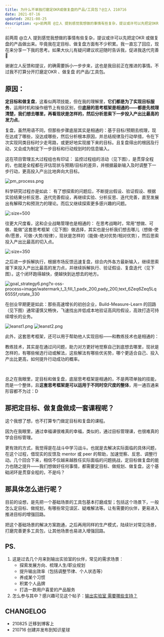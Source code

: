 ```yaml
---
title: 为什么不单独打磨定OKR或做复盘的产品/工具包？@立人 210716
date: 2021-07-16
updated: 2021-08-25
description: <p>前两周 @立人 提到感觉我想做的事情有些复杂，提议或许可以先把定OKR 或做复盘的产品做出来。毕竟我在定目标、做复盘方面有不少积累。我一直忘了回应，现在来分享一下我的思考。如果大伙儿有疑问建议欢迎随时告诉我，促进我迭代完善🤗</p>
---
```


前两周 @立人 提到感觉我想做的事情有些复杂，提议或许可以先把定OKR 或做复盘的产品做出来。毕竟我在定目标、做复盘方面有不少积累。我一直忘了回应，现在来分享一下我的思考。如果大伙儿有疑问建议欢迎随时告诉我，促进我迭代完善🤗


谢谢立人反馈和提议，的确需要拆小一步步来，这也是我目前正在推进的事情。不过我不打算分开打磨定OKR 、做复盘 的产品/工具包。

## 原因：

**定目标和做复盘**，这看似两项技能，但在我的理解里，**它们都是为了实现目标服务**，运用时机和操作细节上有些区别，但**底层的思考框架是相通的——都是先梳理清楚，我们想去哪里，再看现状是怎样的，然后分析思索下一步投入产出比最高的发力点**。

复盘，虽然用语不同，但那些步骤底层其实是相通的：基于目标/预期去梳理，现在达成了哪些，没达成哪些，然后分析根本原因，并总结规律及行动举措，令在下次实现同类目标时少走弯路，或更好地实现接下来的目标。且复盘得出的根因及行动，又会成为制定下一步目标和行动规划时的信息输入。
 
这在项目管理五大过程组也有印证：
监控过程组的活动（见下图），是贯穿全程的，也就是全程都在评估现状与预期/目标的差异，并根据最新输入及时调整下一步行动，更高投入产出比地奔向大目标。


![pm_process.png](https://cdn.sunnyhuang.net/clipping/pm_process.png ':size=500')

科学研究过程亦是如此：
有了想探索的问题后，不断提出假设、验证假设、根据实验结果分析反思、迭代完善假设，再继续实验、分析反思、迭代完善，直至发展出有解释力和预测力的理论。而后又继续探索更多感兴趣的问题。

![](https://cdn.sunnyhuang.net/clipping/scientific_method.png ':size=500')

往更大尺度看，这和企业战略管理也是相通的：
在思考战略时，常用“想做、可做、能做”这套思考框架（见下图）做选择，其实也是分析我们想去哪儿（想做-使命/愿景，可做-大势/规律），现状是怎样的（能做-绝对优势/相对优势），然后思索投入产出比最高的切入点。

![](https://cdn.sunnyhuang.net/share/hbstrategy6.png?x-oss-process=image/watermark,t_3,fill_1,padx_200,pady_200,text_6Zeq6Zeq5Lq655Sf,rotate_330 ':size=350')

之后进一步拆解执行，根据市场反馈迅速复盘，综合内外各方最新输入，继续思索接下来投入产出比最高的发力点，并继续拆解执行、验证假设、复盘迭代（见下图）。这个闭环跑得越快，便越快到达想去的地方。

![goal_strategy6.png?x-oss-process=image/watermark,t_3,fill_1,padx_200,pady_200,text_6Zeq6Zeq5Lq655Sf,rotate_330](https://cdn.sunnyhuang.net/clipping/goal_strategy6.png?x-oss-process=image/watermark,t_3,fill_1,padx_200,pady_200,text_6Zeq6Zeq5Lq655Sf,rotate_330 ':size=500')

在创业早期更是如此：那些高速增长的初创企业，Build-Measure-Learn 的回路（见下图）通常谨慎又畅快，飞速找出并低成本地验证高风险假设，高效打造可持续增长的业务。

![leanst1.png](https://cdn.sunnyhuang.net/clipping/leanst1.png ':size=300')
![leanst2.png](https://cdn.sunnyhuang.net/clipping/leanst2.png ':size=300')

此外，这套思考框架，还可以用于帮助他人实现目标——和教练技术也是相通的：

教练技术，其实是在通过问问题，助力对方更好地觉察自己到底想去哪里，现状是怎样的，有哪些候选行动或解法，这些解法有哪些优劣势，哪个更适合自己、投入产出比更高，如何提升行动成功的概率。

<br> 

总之在我眼里，定目标和做复盘，底层思考框架是相通的，不是两项单独的技能，而是一个整体，且**这套思考框架是可以运用于不同时空尺度的整体**，用一通百通来形容都不为过：D


## 那把定目标、做复盘做成一套课程呢？



这个我想了想，也不打算专门做定目标和复盘的课程。

因为在我眼里，通过幸福课很难真的幸福，类似的，通过目标管理课，也很难真的学会目标管理。

更有效的方式，我觉得是在战斗中学习战斗。也就是去解决实际面临的具体问题，在这个过程，借现实的反馈及 mentor 或 peer 的帮助，加速觉察、反思、调整行动。几个回合下来，相信不仅越来越胜任实际面临的问题挑战，定目标做复盘的能力也随之提升——我们想做好任何事情，都需要定目标、做规划、做复盘，这个基础闭环是贯穿全程的，不是吗？





## 那具体怎么进行呢？

目前的设想，是先把一个基础场景的工具包基本打磨成型；包括这个场景下，一般怎么定目标、做规划，有哪些常见误区、疑难解法等。让有需要的伙伴，更易进入推进目标的增强回路。

把这个基础场景的解决方案跑通，之后再用同样的生产模式，陆续针对常见场景，打磨完善更多工具包，让其他场景也易进入增强回路。





## PS. 

1. 这是过去几个月来到输出实验室的伙伴，常见的需求场景：
    * 探索发展方向、梳理人生/职业规划    
    * 提升输出效率（包括调整节律、个人状态等）   
    * 养成某个习惯   
    * 积累个人品牌   
    * 打造一款用户喜爱的产品服务
2. 怎么参与其中？感兴趣可见这个帖子：[输出实验室 需要哪些支持？](/f_output/helpwanted)


## CHANGELOG 

- 210825 迁移到博客上
- 210716 创建并发布到知识星球
